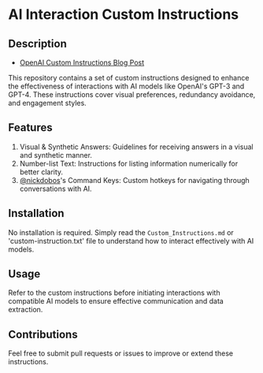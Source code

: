 # AI Interaction Custom Instructions

## Description

- [OpenAI Custom Instructions Blog Post](https://openai.com/blog/custom-instructions-for-chatgpt)

This repository contains a set of custom instructions designed to enhance the effectiveness of interactions with AI models like OpenAI's GPT-3 and GPT-4. These instructions cover visual preferences, redundancy avoidance, and engagement styles.

## Features

1. Visual & Synthetic Answers: Guidelines for receiving answers in a visual and synthetic manner.
2. Number-list Text: Instructions for listing information numerically for better clarity.
3. [@nickdobos](https://github.com/nickdobos)'s Command Keys: Custom hotkeys for navigating through conversations with AI.

## Installation

No installation is required. 
Simply read the `Custom_Instructions.md` or 'custom-instruction.txt' file to understand how to interact effectively with AI models.


## Usage

Refer to the custom instructions before initiating interactions with compatible AI models to ensure effective communication and data extraction.

## Contributions

Feel free to submit pull requests or issues to improve or extend these instructions.
